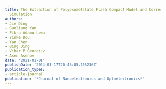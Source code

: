```yaml
---
title: The Extraction of Polyoxometalate Flash Compact Model and Corresponding Circuit
  Simulation
authors:
- Jie Ding
- Guoliang Yan
- Fikru Adamu-Lema
- Yinke Dou
- Yan Chen
- Bing Ding
- Vihar P Georgiev
- Asen Asenov
date: '2021-01-01'
publishDate: '2024-01-17T20:45:05.105236Z'
publication_types:
- article-journal
publication: '*Journal of Nanoelectronics and Optoelectronics*'
---
```

